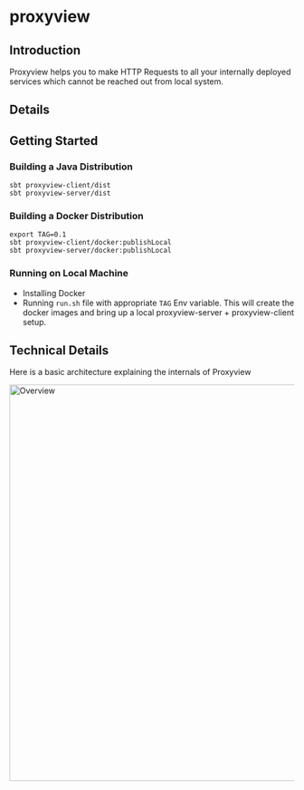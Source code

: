 # proxyview

## Introduction
Proxyview helps you to make HTTP Requests to all your internally deployed services which cannot be reached out from local system.

## Details

## Getting Started

### Building a Java Distribution
```
sbt proxyview-client/dist
sbt proxyview-server/dist
```

### Building a Docker Distribution

```
export TAG=0.1
sbt proxyview-client/docker:publishLocal
sbt proxyview-server/docker:publishLocal
```

### Running on Local Machine

- Installing Docker
- Running `run.sh` file with appropriate `TAG` Env variable. This will create the docker images and bring up a local proxyview-server + proxyview-client setup.  

## Technical Details

Here is a basic architecture explaining the internals of Proxyview

<img src="https://i.ibb.co/YTSxF40/proxyview.png" alt="Overview" style="float: left; margin-right: 10px;" width="750" height="700"/> 
